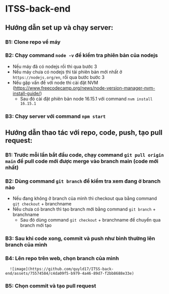 # ITSS-back-end

## Hướng dẫn set up và chạy server:

### B1: Clone repo về máy
### B2: Chạy command `node -v` để kiểm tra phiên bản của nodejs  
  - Nếu máy đã có nodejs rồi thì qua bước 3 <br />
  - Nếu máy chưa có nodejs thì tải phiên bản mới nhất ở `https://nodejs.org/en`, rồi qua bước bước 3 <br />
  - Nếu gặp vấn đề với node thì cài đặt NVM (https://www.freecodecamp.org/news/node-version-manager-nvm-install-guide/)
    - Sau đó cài đặt phiên bản node 16.15.1 với command `nvm install 16.15.1`
### B3: Chạy server với command `npm start`

## Hướng dẫn thao tác với repo, code, push, tạo pull request:
### B1: Trước mỗi lần bắt đầu code, chạy command `git pull origin main` để pull code mới được merge vào branch main (code mới nhất)
### B2: Dùng command `git branch` để kiểm tra xem đang ở branch nào
  - Nếu đang không ở branch của mình thì checkout qua bằng command `git checkout` + branchname
  - Nếu chưa có branch thì tạo branch mới bằng command `git branch` + branchname
    - Sau đó dùng command `git checkout` + branchname để chuyển qua branch mới tạo
### B3: Sau khi code xong, commit và push như bình thường lên branch của mình
### B4: Lên repo trên web, chọn branch của mình
      ![image](https://github.com/quyld17/ITSS-back-end/assets/75574584/c4da09f5-b979-4a46-89d7-f2bb8688e33e)
### B5: Chọn commit và tạo pull request
